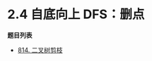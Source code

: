 # 2.4 自底向上 DFS：删点

**题目列表**

- [814. 二叉树剪枝](https://leetcode.cn/problems/binary-tree-pruning/description/)
